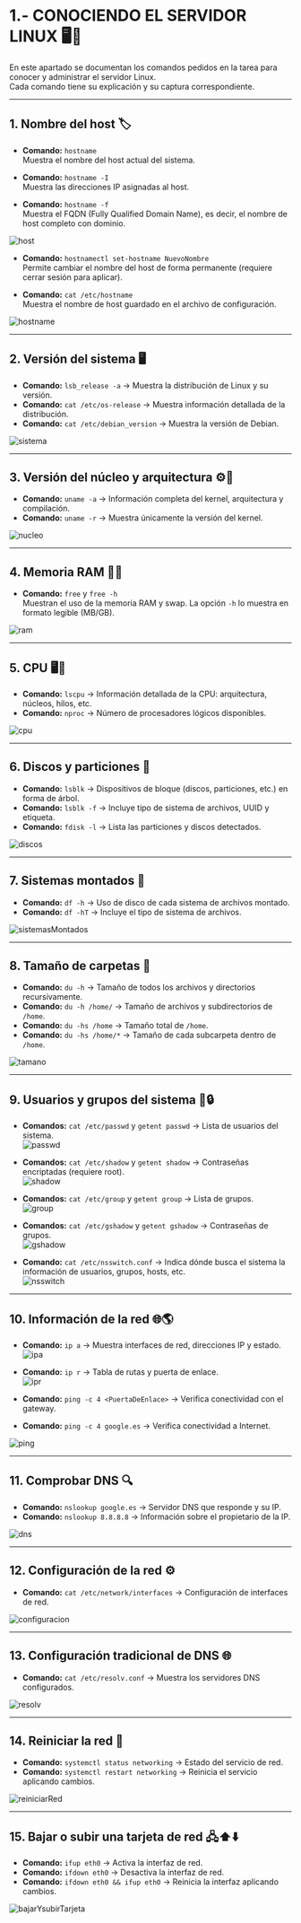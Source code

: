 # 1.- CONOCIENDO EL SERVIDOR LINUX 🖥️🐧

En este apartado se documentan los comandos pedidos en la tarea para conocer y administrar el servidor Linux.  
Cada comando tiene su explicación y su captura correspondiente.

---

## 1. Nombre del host 🏷️
- **Comando:** `hostname`  
  Muestra el nombre del host actual del sistema.  

- **Comando:** `hostname -I`  
  Muestra las direcciones IP asignadas al host.  

- **Comando:** `hostname -f`  
  Muestra el FQDN (Fully Qualified Domain Name), es decir, el nombre de host completo con dominio.  

![host](/img/host.png)

- **Comando:** `hostnamectl set-hostname NuevoNombre`  
  Permite cambiar el nombre del host de forma permanente (requiere cerrar sesión para aplicar).  

- **Comando:** `cat /etc/hostname`  
  Muestra el nombre de host guardado en el archivo de configuración.  

![hostname](/img/hostname.png)

---

## 2. Versión del sistema 🖥️
- **Comando:** `lsb_release -a` → Muestra la distribución de Linux y su versión.  
- **Comando:** `cat /etc/os-release` → Muestra información detallada de la distribución.  
- **Comando:** `cat /etc/debian_version` → Muestra la versión de Debian.  

![sistema](/img/sistema.png)

---

## 3. Versión del núcleo y arquitectura ⚙️🔧
- **Comando:** `uname -a` → Información completa del kernel, arquitectura y compilación.  
- **Comando:** `uname -r` → Muestra únicamente la versión del kernel.  

![nucleo](/img/nucleo.png)

---

## 4. Memoria RAM 🧠💾
- **Comando:** `free` y `free -h`  
  Muestran el uso de la memoria RAM y swap. La opción `-h` lo muestra en formato legible (MB/GB).  

![ram](/img/ram.png)

---

## 5. CPU 🖥️💨
- **Comando:** `lscpu` → Información detallada de la CPU: arquitectura, núcleos, hilos, etc.  
- **Comando:** `nproc` → Número de procesadores lógicos disponibles.  

![cpu](/img/cpu.png)

---

## 6. Discos y particiones 💽
- **Comando:** `lsblk` → Dispositivos de bloque (discos, particiones, etc.) en forma de árbol.  
- **Comando:** `lsblk -f` → Incluye tipo de sistema de archivos, UUID y etiqueta.  
- **Comando:** `fdisk -l` → Lista las particiones y discos detectados.  

![discos](/img/discos.png)

---

## 7. Sistemas montados 📂
- **Comando:** `df -h` → Uso de disco de cada sistema de archivos montado.  
- **Comando:** `df -hT` → Incluye el tipo de sistema de archivos.  

![sistemasMontados](/img/sistemasMontados.png)

---

## 8. Tamaño de carpetas 📁
- **Comando:** `du -h` → Tamaño de todos los archivos y directorios recursivamente.  
- **Comando:** `du -h /home/` → Tamaño de archivos y subdirectorios de `/home`.  
- **Comando:** `du -hs /home` → Tamaño total de `/home`.  
- **Comando:** `du -hs /home/*` → Tamaño de cada subcarpeta dentro de `/home`.  

![tamano](/img/tamano.png)

---

## 9. Usuarios y grupos del sistema 👥🔒
- **Comandos:** `cat /etc/passwd` y `getent passwd` → Lista de usuarios del sistema.  
![passwd](/img/passwd.png)

- **Comandos:** `cat /etc/shadow` y `getent shadow` → Contraseñas encriptadas (requiere root).  
![shadow](/img/shadow.png)

- **Comandos:** `cat /etc/group` y `getent group` → Lista de grupos.  
![group](/img/group.png)

- **Comandos:** `cat /etc/gshadow` y `getent gshadow` → Contraseñas de grupos.  
![gshadow](/img/gshadow.png)

- **Comando:** `cat /etc/nsswitch.conf` → Indica dónde busca el sistema la información de usuarios, grupos, hosts, etc.  
![nsswitch](/img/nsswitch.png)

---

## 10. Información de la red 🌐🌎
- **Comando:** `ip a` → Muestra interfaces de red, direcciones IP y estado.  
![ipa](/img/ipa.png)

- **Comando:** `ip r` → Tabla de rutas y puerta de enlace.  
![ipr](/img/ipr.png)

- **Comando:** `ping -c 4 <PuertaDeEnlace>` → Verifica conectividad con el gateway.  
- **Comando:** `ping -c 4 google.es` → Verifica conectividad a Internet.  

![ping](/img/ping.png)

---

## 11. Comprobar DNS 🔍
- **Comando:** `nslookup google.es` → Servidor DNS que responde y su IP.  
- **Comando:** `nslookup 8.8.8.8` → Información sobre el propietario de la IP.  

![dns](/img/dns.png)

---

## 12. Configuración de la red ⚙️
- **Comando:** `cat /etc/network/interfaces` → Configuración de interfaces de red.  

![configuracion](/img/configuracion.png)

---

## 13. Configuración tradicional de DNS 🌐
- **Comando:** `cat /etc/resolv.conf` → Muestra los servidores DNS configurados.  

![resolv](/img/resolv.png)

---

## 14. Reiniciar la red 🔄
- **Comando:** `systemctl status networking` → Estado del servicio de red.  
- **Comando:** `systemctl restart networking` → Reinicia el servicio aplicando cambios.  

![reiniciarRed](/img/reiniciarRed.png)

---

## 15. Bajar o subir una tarjeta de red 🖧⬆️⬇️
- **Comando:** `ifup eth0` → Activa la interfaz de red.  
- **Comando:** `ifdown eth0` → Desactiva la interfaz de red.  
- **Comando:** `ifdown eth0 && ifup eth0` → Reinicia la interfaz aplicando cambios.  

![bajarYsubirTarjeta](/img/bajarYsubirTarjeta.png)
